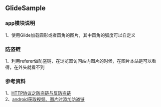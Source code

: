 ## GlideSample    

### app模块说明   
1、使用Glide加载圆形或者圆角的图片，其中圆角的弧度可以自定义   

### 防盗链   
1、利用referer做防盗链，在浏览器访问站内图片的时候，在图片本站是可以看得，在外头就看不到   

### 参考资料   
1、[HTTP协议之防盗链与反防盗链](https://blog.csdn.net/xiao_tommy/article/details/53186201)      
2、[android获取视频、图片时添加防盗链](https://blog.csdn.net/wangsf1112/article/details/73188977)      
